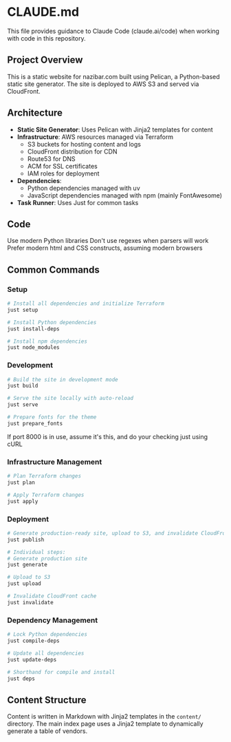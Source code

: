 # CLAUDE.md

This file provides guidance to Claude Code (claude.ai/code) when working with code in this repository.

## Project Overview

This is a static website for nazibar.com built using Pelican, a Python-based static site generator. The site is deployed to AWS S3 and served via CloudFront.

## Architecture

- **Static Site Generator**: Uses Pelican with Jinja2 templates for content
- **Infrastructure**: AWS resources managed via Terraform
  - S3 buckets for hosting content and logs
  - CloudFront distribution for CDN
  - Route53 for DNS
  - ACM for SSL certificates
  - IAM roles for deployment
- **Dependencies**:
  - Python dependencies managed with uv
  - JavaScript dependencies managed with npm (mainly FontAwesome)
- **Task Runner**: Uses Just for common tasks

## Code 

Use modern Python libraries
Don't use regexes when parsers will work
Prefer modern html and CSS constructs, assuming modern browsers

## Common Commands

### Setup

```bash
# Install all dependencies and initialize Terraform
just setup

# Install Python dependencies
just install-deps

# Install npm dependencies
just node_modules
```

### Development

```bash
# Build the site in development mode
just build

# Serve the site locally with auto-reload
just serve

# Prepare fonts for the theme
just prepare_fonts
```

If port 8000 is in use, assume it's this, and do your checking just using cURL

### Infrastructure Management

```bash
# Plan Terraform changes
just plan

# Apply Terraform changes
just apply
```

### Deployment

```bash
# Generate production-ready site, upload to S3, and invalidate CloudFront cache
just publish

# Individual steps:
# Generate production site
just generate

# Upload to S3
just upload

# Invalidate CloudFront cache
just invalidate
```

### Dependency Management

```bash
# Lock Python dependencies
just compile-deps

# Update all dependencies
just update-deps

# Shorthand for compile and install
just deps
```

## Content Structure

Content is written in Markdown with Jinja2 templates in the `content/` directory. The main index page uses a Jinja2 template to dynamically generate a table of vendors.

